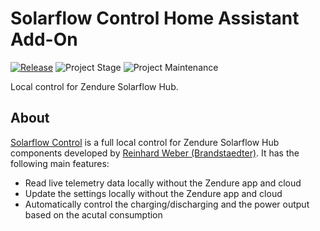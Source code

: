 # Solarflow Control Home Assistant Add-On

[![Release][release-shield]][release] ![Project Stage][project-stage-shield] ![Project Maintenance][maintenance-shield]

Local control for Zendure Solarflow Hub.

## About

[Solarflow Control][sf-control] is a full local control for Zendure Solarflow Hub components
developed by [Reinhard Weber (Brandstaedter)][reinhard-brandstaedter]. It has the following main
features:

- Read live telemetry data locally without the Zendure app and cloud
- Update the settings locally without the Zendure app and cloud
- Automatically control the charging/discharging and the power output based on the acutal consumption

[reinhard-brandstaedter]: https://github.com/reinhard-brandstaedter
[sf-control]: https://github.com/reinhard-brandstaedter/solarflow-control
[forum-shield]: https://img.shields.io/badge/community-forum-brightgreen.svg
[maintenance-shield]: https://img.shields.io/maintenance/yes/2024.svg
[project-stage-shield]: https://img.shields.io/badge/project%20stage-production%20ready-brightgreen.svg
[release-shield]: https://img.shields.io/badge/version-f4a1b1b-blue.svg
[release]: https://github.com/dfigus/addon-solarflow-control/tree/f4a1b1b